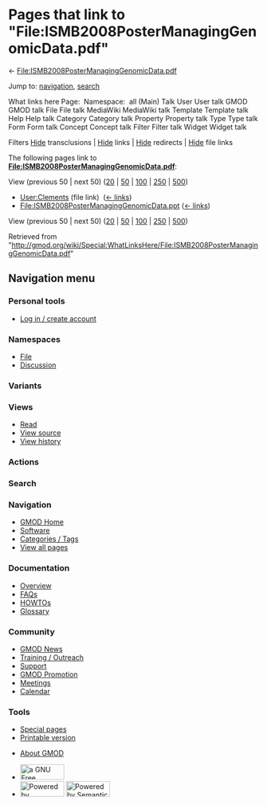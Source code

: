 <div id="mw-page-base" class="noprint">

</div>

<div id="mw-head-base" class="noprint">

</div>

<div id="content" class="mw-body" role="main">

<span id="top"></span>

<div id="mw-js-message" style="display:none;">

</div>



# <span dir="auto">Pages that link to "File:ISMB2008PosterManagingGenomicData.pdf"</span>

<div id="bodyContent">

<div id="contentSub">

←
[File:ISMB2008PosterManagingGenomicData.pdf](/wiki/File:ISMB2008PosterManagingGenomicData.pdf "File:ISMB2008PosterManagingGenomicData.pdf")

</div>

<div id="jump-to-nav" class="mw-jump">

Jump to: [navigation](#mw-navigation), [search](#p-search)

</div>

<div id="mw-content-text">

What links here Page:  Namespace:  all (Main) Talk User User talk GMOD
GMOD talk File File talk MediaWiki MediaWiki talk Template Template talk
Help Help talk Category Category talk Property Property talk Type Type
talk Form Form talk Concept Concept talk Filter Filter talk Widget
Widget talk

Filters
[Hide](/mediawiki/index.php?title=Special:WhatLinksHere/File:ISMB2008PosterManagingGenomicData.pdf&hidetrans=1 "Special:WhatLinksHere/File:ISMB2008PosterManagingGenomicData.pdf")
transclusions \|
[Hide](/mediawiki/index.php?title=Special:WhatLinksHere/File:ISMB2008PosterManagingGenomicData.pdf&hidelinks=1 "Special:WhatLinksHere/File:ISMB2008PosterManagingGenomicData.pdf")
links \|
[Hide](/mediawiki/index.php?title=Special:WhatLinksHere/File:ISMB2008PosterManagingGenomicData.pdf&hideredirs=1 "Special:WhatLinksHere/File:ISMB2008PosterManagingGenomicData.pdf")
redirects \|
[Hide](/mediawiki/index.php?title=Special:WhatLinksHere/File:ISMB2008PosterManagingGenomicData.pdf&hideimages=1 "Special:WhatLinksHere/File:ISMB2008PosterManagingGenomicData.pdf")
file links

The following pages link to
**[File:ISMB2008PosterManagingGenomicData.pdf](/wiki/File:ISMB2008PosterManagingGenomicData.pdf "File:ISMB2008PosterManagingGenomicData.pdf")**:

View (previous 50 \| next 50)
([20](/mediawiki/index.php?title=Special:WhatLinksHere/File:ISMB2008PosterManagingGenomicData.pdf&limit=20 "Special:WhatLinksHere/File:ISMB2008PosterManagingGenomicData.pdf")
\|
[50](/mediawiki/index.php?title=Special:WhatLinksHere/File:ISMB2008PosterManagingGenomicData.pdf&limit=50 "Special:WhatLinksHere/File:ISMB2008PosterManagingGenomicData.pdf")
\|
[100](/mediawiki/index.php?title=Special:WhatLinksHere/File:ISMB2008PosterManagingGenomicData.pdf&limit=100 "Special:WhatLinksHere/File:ISMB2008PosterManagingGenomicData.pdf")
\|
[250](/mediawiki/index.php?title=Special:WhatLinksHere/File:ISMB2008PosterManagingGenomicData.pdf&limit=250 "Special:WhatLinksHere/File:ISMB2008PosterManagingGenomicData.pdf")
\|
[500](/mediawiki/index.php?title=Special:WhatLinksHere/File:ISMB2008PosterManagingGenomicData.pdf&limit=500 "Special:WhatLinksHere/File:ISMB2008PosterManagingGenomicData.pdf"))

- [User:Clements](/wiki/User:Clements "User:Clements") (file link) ‎
  <span class="mw-whatlinkshere-tools">([←
  links](/mediawiki/index.php?title=Special:WhatLinksHere&target=User%3AClements "Special:WhatLinksHere"))</span>
- [File:ISMB2008PosterManagingGenomicData.ppt](/wiki/File:ISMB2008PosterManagingGenomicData.ppt "File:ISMB2008PosterManagingGenomicData.ppt")
  ‎ <span class="mw-whatlinkshere-tools">([←
  links](/mediawiki/index.php?title=Special:WhatLinksHere&target=File%3AISMB2008PosterManagingGenomicData.ppt "Special:WhatLinksHere"))</span>

View (previous 50 \| next 50)
([20](/mediawiki/index.php?title=Special:WhatLinksHere/File:ISMB2008PosterManagingGenomicData.pdf&limit=20 "Special:WhatLinksHere/File:ISMB2008PosterManagingGenomicData.pdf")
\|
[50](/mediawiki/index.php?title=Special:WhatLinksHere/File:ISMB2008PosterManagingGenomicData.pdf&limit=50 "Special:WhatLinksHere/File:ISMB2008PosterManagingGenomicData.pdf")
\|
[100](/mediawiki/index.php?title=Special:WhatLinksHere/File:ISMB2008PosterManagingGenomicData.pdf&limit=100 "Special:WhatLinksHere/File:ISMB2008PosterManagingGenomicData.pdf")
\|
[250](/mediawiki/index.php?title=Special:WhatLinksHere/File:ISMB2008PosterManagingGenomicData.pdf&limit=250 "Special:WhatLinksHere/File:ISMB2008PosterManagingGenomicData.pdf")
\|
[500](/mediawiki/index.php?title=Special:WhatLinksHere/File:ISMB2008PosterManagingGenomicData.pdf&limit=500 "Special:WhatLinksHere/File:ISMB2008PosterManagingGenomicData.pdf"))

</div>

<div class="printfooter">

Retrieved from
"<http://gmod.org/wiki/Special:WhatLinksHere/File:ISMB2008PosterManagingGenomicData.pdf>"

</div>

<div id="catlinks" class="catlinks catlinks-allhidden">

</div>

<div class="visualClear">

</div>

</div>

</div>

<div id="mw-navigation">

## Navigation menu

<div id="mw-head">

<div id="p-personal" role="navigation"
aria-labelledby="p-personal-label">

### Personal tools

- <span id="pt-login"><a
  href="/mediawiki/index.php?title=Special:UserLogin&amp;returnto=Special%3AWhatLinksHere%2FFile%3AISMB2008PosterManagingGenomicData.pdf"
  accesskey="o"
  title="You are encouraged to log in; however, it is not mandatory [o]">Log
  in / create account</a></span>

</div>

<div id="left-navigation">

<div id="p-namespaces" class="vectorTabs" role="navigation"
aria-labelledby="p-namespaces-label">

### Namespaces

- <span id="ca-nstab-image"><a href="/wiki/File:ISMB2008PosterManagingGenomicData.pdf" accesskey="c"
  title="View the file page [c]">File</a></span>
- <span id="ca-talk"><a
  href="/mediawiki/index.php?title=File_talk:ISMB2008PosterManagingGenomicData.pdf&amp;action=edit&amp;redlink=1"
  accesskey="t"
  title="Discussion about the content page [t]">Discussion</a></span>

</div>

<div id="p-variants" class="vectorMenu emptyPortlet" role="navigation"
aria-labelledby="p-variants-label">

### 

### Variants[](#)

<div class="menu">

</div>

</div>

</div>

<div id="right-navigation">

<div id="p-views" class="vectorTabs" role="navigation"
aria-labelledby="p-views-label">

### Views

- <span id="ca-view">[Read](/wiki/File:ISMB2008PosterManagingGenomicData.pdf)</span>
- <span id="ca-viewsource"><a
  href="/mediawiki/index.php?title=File:ISMB2008PosterManagingGenomicData.pdf&amp;action=edit"
  accesskey="e" title="This page is protected.
  You can view its source [e]">View source</a></span>
- <span id="ca-history"><a
  href="/mediawiki/index.php?title=File:ISMB2008PosterManagingGenomicData.pdf&amp;action=history"
  accesskey="h" title="Past revisions of this page [h]">View history</a></span>

</div>

<div id="p-cactions" class="vectorMenu emptyPortlet" role="navigation"
aria-labelledby="p-cactions-label">

### Actions[](#)

<div class="menu">

</div>

</div>

<div id="p-search" role="search">

### Search

<div id="simpleSearch">

</div>

</div>

</div>

</div>

<div id="mw-panel">

<div id="p-logo" role="banner">

<a href="/wiki/Main_Page"
style="background-image: url(http://gmod.org/images/GMOD-cogs.png);"
title="Visit the main page"></a>

</div>

<div id="p-Navigation" class="portal" role="navigation"
aria-labelledby="p-Navigation-label">

### Navigation

<div class="body">

- <span id="n-GMOD-Home">[GMOD Home](/wiki/Main_Page)</span>
- <span id="n-Software">[Software](/wiki/GMOD_Components)</span>
- <span id="n-Categories-.2F-Tags">[Categories /
  Tags](/wiki/Categories)</span>
- <span id="n-View-all-pages">[View all
  pages](/wiki/Special:AllPages)</span>

</div>

</div>

<div id="p-Documentation" class="portal" role="navigation"
aria-labelledby="p-Documentation-label">

### Documentation

<div class="body">

- <span id="n-Overview">[Overview](/wiki/Overview)</span>
- <span id="n-FAQs">[FAQs](/wiki/Category:FAQ)</span>
- <span id="n-HOWTOs">[HOWTOs](/wiki/Category:HOWTO)</span>
- <span id="n-Glossary">[Glossary](/wiki/Glossary)</span>

</div>

</div>

<div id="p-Community" class="portal" role="navigation"
aria-labelledby="p-Community-label">

### Community

<div class="body">

- <span id="n-GMOD-News">[GMOD News](/wiki/GMOD_News)</span>
- <span id="n-Training-.2F-Outreach">[Training /
  Outreach](/wiki/Training_and_Outreach)</span>
- <span id="n-Support">[Support](/wiki/Support)</span>
- <span id="n-GMOD-Promotion">[GMOD
  Promotion](/wiki/GMOD_Promotion)</span>
- <span id="n-Meetings">[Meetings](/wiki/Meetings)</span>
- <span id="n-Calendar">[Calendar](/wiki/Calendar)</span>

</div>

</div>

<div id="p-tb" class="portal" role="navigation"
aria-labelledby="p-tb-label">

### Tools

<div class="body">

- <span id="t-specialpages"><a href="/wiki/Special:SpecialPages" accesskey="q"
  title="A list of all special pages [q]">Special pages</a></span>
- <span id="t-print"><a
  href="/mediawiki/index.php?title=Special:WhatLinksHere/File:ISMB2008PosterManagingGenomicData.pdf&amp;printable=yes"
  rel="alternate" accesskey="p"
  title="Printable version of this page [p]">Printable version</a></span>

</div>

</div>

</div>

</div>

<div id="footer" role="contentinfo">

- <span id="footer-places-about">[About
  GMOD](/wiki/GMOD:About "GMOD:About")</span>

<!-- -->

- <span id="footer-copyrightico">[<img src="http://www.gnu.org/graphics/gfdl-logo-small.png" width="88"
  height="31" alt="a GNU Free Documentation License" />](http://www.gnu.org/licenses/fdl-1.3.html)</span>
- <span id="footer-poweredbyico">[<img src="/mediawiki/skins/common/images/poweredby_mediawiki_88x31.png"
  width="88" height="31" alt="Powered by MediaWiki" />](//www.mediawiki.org/)
  [<img
  src="/mediawiki/extensions/SemanticMediaWiki/includes/../resources/images/smw_button.png"
  width="88" height="31" alt="Powered by Semantic MediaWiki" />](https://www.semantic-mediawiki.org/wiki/Semantic_MediaWiki)</span>

<div style="clear:both">

</div>

</div>
